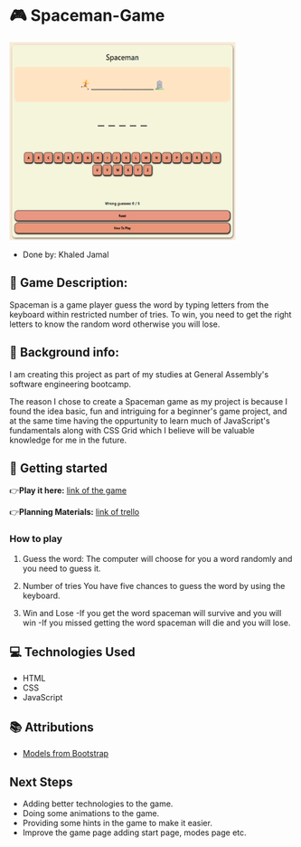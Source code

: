 # 🎮 Spaceman-Game

<img src="./pictures/spaceman.png" width="400" height="350">

- Done by: Khaled Jamal

## 📃 Game Description:

Spaceman is a game player guess the word by typing letters from the keyboard within restricted number of tries. To win, you need to get the right letters to know the random word otherwise you will lose. 

## 🔎 Background info:
I am creating this project as part of my studies at General Assembly's software engineering bootcamp.

The reason I chose to create a Spaceman game as my project is because I found the idea basic, fun and intriguing for a beginner's game project, and at the same time having the oppurtunity to learn much of JavaScript's fundamentals along with CSS Grid which I believe will be valuable knowledge for me in the future.

## 🧮 Getting started

👉**Play it here:**  [link of the game](https://k7dbh.github.io/Spaceman-Game/)

👉**Planning Materials:** [link of trello](https://trello.com/b/aBFr4aME/spaceman-game) 

### How to play
1. Guess the word:
The computer will choose for you a word randomly and you need to guess it.

2. Number of tries
You have five chances to guess the word by using the keyboard.

3. Win and Lose
-If you get the word spaceman will survive and you will win
-If you missed getting the word spaceman will die and you will lose.

## 💻 Technologies Used

- HTML
- CSS
- JavaScript

## 📚 Attributions

- [Models from Bootstrap](https://getbootstrap.com/)

## Next Steps

- Adding better technologies to the game.
- Doing some animations to the game.
- Providing some hints in the game to make it easier.
- Improve the game page adding start page, modes page etc.
